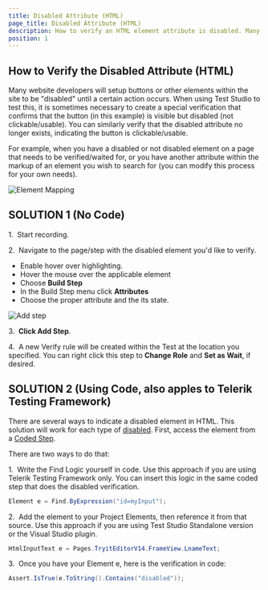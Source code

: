 ```yaml
---
title: Disabled Attribute (HTML)
page_title: Disabled Attribute (HTML)
description: How to verify an HTML element attribute is disabled. Many website developers will setup buttons or other elements within the site to be "disabled" until a certain action occurs. When using Test Studio to test this, it is sometimes necessary to create a special verification that confirms that the button (in this example) is visible but disabled (not clickable/usable)
position: 1
---
```

## How to Verify the Disabled Attribute (HTML)

Many website developers will setup buttons or other elements within the site to be "disabled" until a certain action occurs. When using Test Studio to test this, it is sometimes necessary to create a special verification that confirms that the button (in this example) is visible but disabled (not clickable/usable). You can similarly verify that the disabled attribute no longer exists, indicating the button is clickable/usable.

 
For example, when you have a disabled or not disabled element on a page that needs to be verified/waited for, or you have another attribute within the markup of an element you wish to search for (you can modify this process for your own needs).

![Element Mapping][1]

## SOLUTION 1 (No Code)

1.&nbsp; Start recording.

2.&nbsp; Navigate to the page/step with the disabled element you'd like to verify.

*	Enable hover over highlighting.
*	Hover the mouse over the applicable element
*	Choose **Build Step**
*	In the Build Step menu click **Attributes**
*	Choose the proper attribute and the its state.

![Add step][2]

3.&nbsp; **Click Add Step**.

4.&nbsp; A new Verify rule will be created within the Test at the location you specified. You can right click this step to **Change Role** and **Set as Wait**, if desired. 

## SOLUTION 2 (Using Code, also apples to Telerik Testing Framework)

There are several ways to indicate a disabled element in HTML. This solution will work for each type of <a href="/troubleshooting-guide/browser-inconsistencies-tg/disabled-attribute" target="_blank">disabled</a>. First, access the element from a <a href="/features/custom-steps/script-step" target="_blank">Coded Step</a>.

There are two ways to do that:

1.&nbsp; Write the Find Logic yourself in code. Use this approach if you are using Telerik Testing Framework only. You can insert this logic in the same coded step that does the disabled verification.

````C#
Element e = Find.ByExpression("id=myInput");
````

2.&nbsp; Add the element to your Project Elements, then reference it from that source. Use this approach if you are using Test Studio Standalone version or the Visual Studio plugin.

````C#
HtmlInputText e = Pages.TryitEditorV14.FrameView.LnameText;
````

3.&nbsp; Once you have your Element e, here is the verification in code:

````C#
Assert.IsTrue(e.ToString().Contains("disabled"));
````

[1]: /img/knowledge-base/verification-kb/disabled-attribute-html/fig1.png
[2]: /img/knowledge-base/verification-kb/disabled-attribute-html/fig2.png

